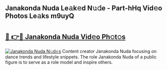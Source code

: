 ## Janakonda Nuda Le𝚊k𝚎d N𝚞𝚍e - Part-hHq Vid𝚎o Photos Le𝚊ks m9uyQ

# <h2><a href="http://fbfazzu.evod.top/?m=Janakonda+Nuda">🔗 👉🔴 Janakonda Nuda Vid𝚎o Ph𝚘t𝚘s</a></h2>

[![Janakonda Nuda N𝚞d𝚎s](https://i.imgur.com/8V9OHl7.gif)](http://fbfazzu.evod.top/?m=Janakonda+Nuda)
Content creator Janakonda Nuda focusing on dance trends and lifestyle snippets. The role Janakonda Nuda of a public figure is to serve as a role model and inspire others. 
